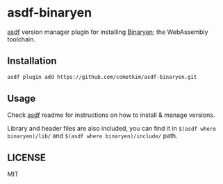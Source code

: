 # asdf-binaryen

[asdf](https://asdf-vm.com/) version manager plugin for installing [Binaryen](https://hermesengine.dev); the WebAssembly toolchain.

## Installation

```bash
asdf plugin add https://github.com/cometkim/asdf-binaryen.git
```

## Usage

Check [asdf](https://github.com/asdf-vm/asdf) readme for instructions on how to install & manage versions.

Library and header files are also included, you can find it in `$(asdf where binaryen)/lib/` and `$(asdf where binaryen)/include/` path.

## LICENSE

MIT
